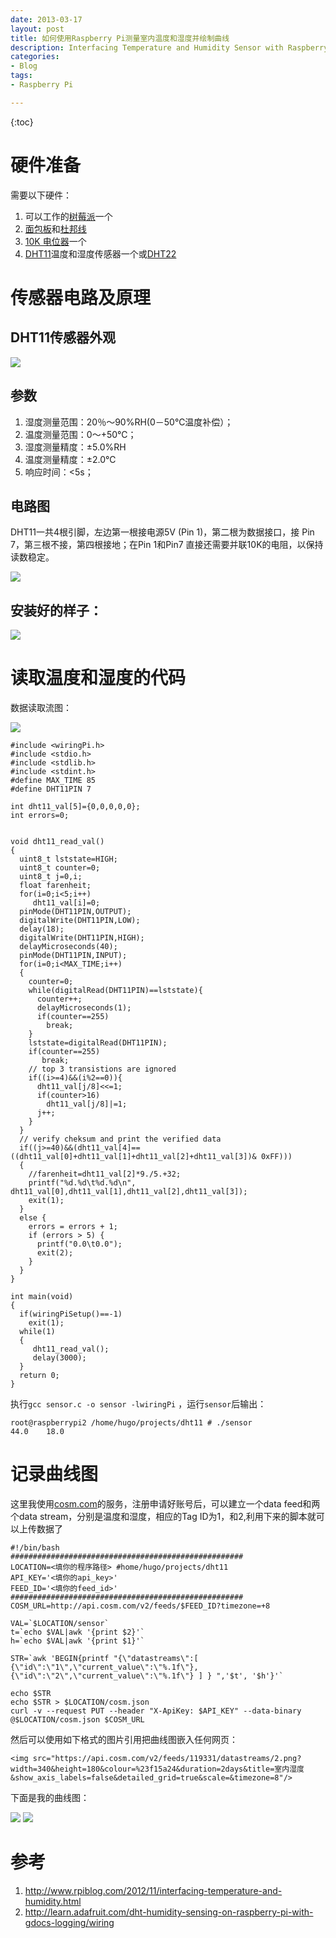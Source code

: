 ```yaml
---
date: 2013-03-17        
layout: post
title: 如何使用Raspberry Pi测量室内温度和湿度并绘制曲线
description: Interfacing Temperature and Humidity Sensor with Raspberry Pi
categories:
- Blog
tags:
- Raspberry Pi

---
```


{:toc}

# 硬件准备

需要以下硬件：

1. 可以工作的[树莓派](http://s.click.taobao.com/t?e=zGU34CA7K%2BPkqB07S4%2FK0CITy7klxxrJ35Nnc0iO6niAHo44Chb01aWIu4ho12MwdcCLV6ff8kJMg0iz0FTGXaJAqMvt94sTe0NIrCAdd8LW)一个
2. [面包板](http://list.tmall.com/search_product.htm?q=%C3%E6%B0%FC%B0%E5&type=p&style=&cat=all&ali_trackid=2:mm_12926928_3484851_11423971:1364041941_4k1_1171281511&upsid=8daf4a561f161cd669d949c6bf367733&clk1=8daf4a561f161cd669d949c6bf367733)和[杜邦线](http://list.tmall.com//search_product.htm?q=%B6%C5%B0%EE%CF%DF&type=p&style=&cat=all)
3. [10K 电位器](http://list.tmall.com/search_product.htm?q=10K+%B5%E7%CE%BB%C6%F7&user_action=initiative&at_topsearch=1&sort=st&type=p&cat=&style=)一个
4. [DHT11](http://list.tmall.com//search_product.htm?q=DHT11&type=p&style=&cat=all)温度和湿度传感器一个或[DHT22](http://s.taobao.com/search?q=DHT22&keyword=&commend=all&ssid=s5-e&search_type=item&atype=&tracelog=&sourceId=tb.index&rt=1364041904459&source=haiwaigou&pid=mm_14507416_2297358_8935934&unid=)

# 传感器电路及原理

## DHT11传感器外观

<img src="http://learn.adafruit.com/system/products/images/000/000/386/medium225/dht11_MED.jpg?1342023044"/>

## 参数

1. 湿度测量范围：20％～90%RH(0－50℃温度补偿）；
2. 温度测量范围：0～+50℃；
3. 湿度测量精度：±5.0%RH
4. 温度测量精度：±2.0℃
5. 响应时间：<5s；


## 电路图

DHT11一共4根引脚，左边第一根接电源5V (Pin 1)，第二根为数据接口，接 Pin 7，第三根不接，第四根接地；在Pin 1和Pin7 直接还需要并联10K的电阻，以保持读数稳定。

<img src="http://learn.adafruit.com/system/assets/assets/000/001/860/original/dht11wiring.gif?1345831788"/>


## 安装好的样子：

<img src="http://ww3.sinaimg.cn/bmiddle/6bc40342jw1e2rx17tlckj.jpg"/>


# 读取温度和湿度的代码

数据读取流图：

<img src="http://1.bp.blogspot.com/-_sMwYSZMGLw/UJpY2RYIA9I/AAAAAAAAAS0/rJ9ZQwZ3IfM/s640/DHT11+timing+diagram.jpg"/>

```
#include <wiringPi.h>  
#include <stdio.h>  
#include <stdlib.h>  
#include <stdint.h>  
#define MAX_TIME 85  
#define DHT11PIN 7  

int dht11_val[5]={0,0,0,0,0};  
int errors=0;

  
void dht11_read_val()  
{  
  uint8_t lststate=HIGH;  
  uint8_t counter=0;  
  uint8_t j=0,i;  
  float farenheit;  
  for(i=0;i<5;i++)  
     dht11_val[i]=0;  
  pinMode(DHT11PIN,OUTPUT);  
  digitalWrite(DHT11PIN,LOW);  
  delay(18);  
  digitalWrite(DHT11PIN,HIGH);  
  delayMicroseconds(40);  
  pinMode(DHT11PIN,INPUT);  
  for(i=0;i<MAX_TIME;i++)  
  {  
    counter=0;  
    while(digitalRead(DHT11PIN)==lststate){  
      counter++;  
      delayMicroseconds(1);  
      if(counter==255)  
        break;  
    }  
    lststate=digitalRead(DHT11PIN);  
    if(counter==255)  
       break;  
    // top 3 transistions are ignored  
    if((i>=4)&&(i%2==0)){  
      dht11_val[j/8]<<=1;  
      if(counter>16)  
        dht11_val[j/8]|=1;  
      j++;  
    }  
  }  
  // verify cheksum and print the verified data  
  if((j>=40)&&(dht11_val[4]==((dht11_val[0]+dht11_val[1]+dht11_val[2]+dht11_val[3])& 0xFF)))  
  {  
    //farenheit=dht11_val[2]*9./5.+32;  
    printf("%d.%d\t%d.%d\n", dht11_val[0],dht11_val[1],dht11_val[2],dht11_val[3]);    
    exit(1);
  }  
  else { 
    errors = errors + 1;
    if (errors > 5) {
      printf("0.0\t0.0");
      exit(2);
    }
  }
}  
  
int main(void)  
{  
  if(wiringPiSetup()==-1)  
    exit(1);  
  while(1)  
  {  
     dht11_read_val();  
     delay(3000);  
  }  
  return 0;  
}  

```

执行`gcc sensor.c -o sensor -lwiringPi` ，运行`sensor`后输出：

```
root@raspberrypi2 /home/hugo/projects/dht11 # ./sensor 
44.0    18.0
```

# 记录曲线图
这里我使用[cosm.com](http://cosm.com/)的服务，注册申请好账号后，可以建立一个data feed和两个data stream，分别是温度和湿度，相应的Tag ID为1，和2,利用下来的脚本就可以上传数据了

```
#!/bin/bash
####################################################
LOCATION=<填你的程序路径> #home/hugo/projects/dht11
API_KEY='<填你的api_key>'
FEED_ID='<填你的feed_id>'
####################################################
COSM_URL=http://api.cosm.com/v2/feeds/$FEED_ID?timezone=+8

VAL=`$LOCATION/sensor`
t=`echo $VAL|awk '{print $2}'`
h=`echo $VAL|awk '{print $1}'`

STR=`awk 'BEGIN{printf "{\"datastreams\":[ {\"id\":\"1\",\"current_value\":\"%.1f\"}, {\"id\":\"2\",\"current_value\":\"%.1f\"} ] } ",'$t', '$h'}'`

echo $STR
echo $STR > $LOCATION/cosm.json
curl -v --request PUT --header "X-ApiKey: $API_KEY" --data-binary @$LOCATION/cosm.json $COSM_URL
```

然后可以使用如下格式的图片引用把曲线图嵌入任何网页：

```
<img src="https://api.cosm.com/v2/feeds/119331/datastreams/2.png?width=340&height=180&colour=%23f15a24&duration=2days&title=室内湿度&show_axis_labels=false&detailed_grid=true&scale=&timezone=8"/>

```

下面是我的曲线图：

<img src="https://api.cosm.com/v2/feeds/119331/datastreams/2.png?width=340&height=180&colour=%23f15a24&duration=2days&title=室内湿度&show_axis_labels=false&detailed_grid=true&scale=&timezone=8"/>

<img src="https://api.cosm.com/v2/feeds/119331/datastreams/1.png?width=340&height=180&colour=%23f15a24&duration=2days&title=室内温度&show_axis_labels=false&detailed_grid=true&scale=&timezone=8"/>

# 参考

1. http://www.rpiblog.com/2012/11/interfacing-temperature-and-humidity.html
2. http://learn.adafruit.com/dht-humidity-sensing-on-raspberry-pi-with-gdocs-logging/wiring 